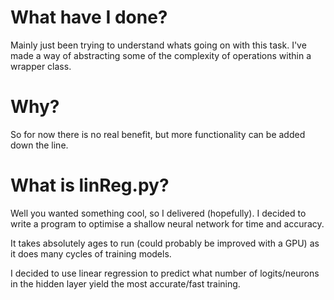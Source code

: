 # What have I done?

Mainly just been trying to understand whats going on with this task. I've made
a way of abstracting some of the complexity of operations within a wrapper
class.

# Why?

So for now there is no real benefit, but more functionality can be added down
the line.

# What is linReg.py?

Well you wanted something cool, so I delivered (hopefully). I decided to
write a program to optimise a shallow neural network for time and accuracy.

It takes absolutely ages to run (could probably be improved with a GPU) as it
does many cycles of training models.

I decided to use linear regression to predict what number of logits/neurons in
the hidden layer yield the most accurate/fast training.